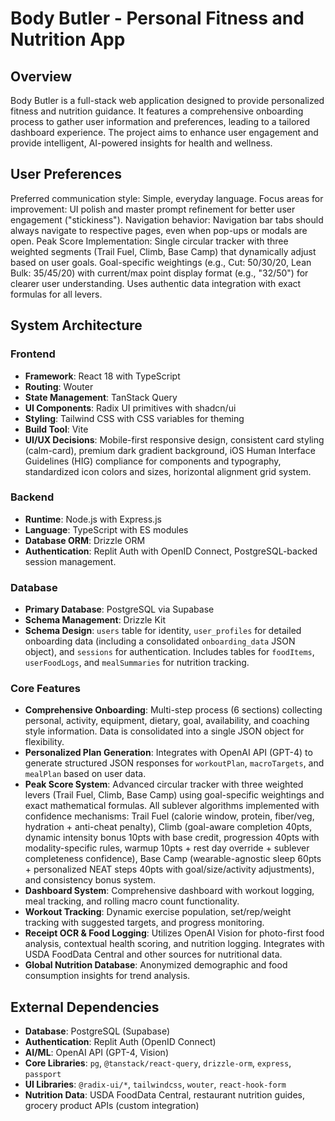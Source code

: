 # Body Butler - Personal Fitness and Nutrition App

## Overview
Body Butler is a full-stack web application designed to provide personalized fitness and nutrition guidance. It features a comprehensive onboarding process to gather user information and preferences, leading to a tailored dashboard experience. The project aims to enhance user engagement and provide intelligent, AI-powered insights for health and wellness.

## User Preferences
Preferred communication style: Simple, everyday language.
Focus areas for improvement: UI polish and master prompt refinement for better user engagement ("stickiness").
Navigation behavior: Navigation bar tabs should always navigate to respective pages, even when pop-ups or modals are open.
Peak Score Implementation: Single circular tracker with three weighted segments (Trail Fuel, Climb, Base Camp) that dynamically adjust based on user goals. Goal-specific weightings (e.g., Cut: 50/30/20, Lean Bulk: 35/45/20) with current/max point display format (e.g., "32/50") for clearer user understanding. Uses authentic data integration with exact formulas for all levers.

## System Architecture

### Frontend
- **Framework**: React 18 with TypeScript
- **Routing**: Wouter
- **State Management**: TanStack Query
- **UI Components**: Radix UI primitives with shadcn/ui
- **Styling**: Tailwind CSS with CSS variables for theming
- **Build Tool**: Vite
- **UI/UX Decisions**: Mobile-first responsive design, consistent card styling (calm-card), premium dark gradient background, iOS Human Interface Guidelines (HIG) compliance for components and typography, standardized icon colors and sizes, horizontal alignment grid system.

### Backend
- **Runtime**: Node.js with Express.js
- **Language**: TypeScript with ES modules
- **Database ORM**: Drizzle ORM
- **Authentication**: Replit Auth with OpenID Connect, PostgreSQL-backed session management.

### Database
- **Primary Database**: PostgreSQL via Supabase
- **Schema Management**: Drizzle Kit
- **Schema Design**: `users` table for identity, `user_profiles` for detailed onboarding data (including a consolidated `onboarding_data` JSON object), and `sessions` for authentication. Includes tables for `foodItems`, `userFoodLogs`, and `mealSummaries` for nutrition tracking.

### Core Features
- **Comprehensive Onboarding**: Multi-step process (6 sections) collecting personal, activity, equipment, dietary, goal, availability, and coaching style information. Data is consolidated into a single JSON object for flexibility.
- **Personalized Plan Generation**: Integrates with OpenAI API (GPT-4) to generate structured JSON responses for `workoutPlan`, `macroTargets`, and `mealPlan` based on user data.
- **Peak Score System**: Advanced circular tracker with three weighted levers (Trail Fuel, Climb, Base Camp) using goal-specific weightings and exact mathematical formulas. All sublever algorithms implemented with confidence mechanisms: Trail Fuel (calorie window, protein, fiber/veg, hydration + anti-cheat penalty), Climb (goal-aware completion 40pts, dynamic intensity bonus 10pts with base credit, progression 40pts with modality-specific rules, warmup 10pts + rest day override + sublever completeness confidence), Base Camp (wearable-agnostic sleep 60pts + personalized NEAT steps 40pts with goal/size/activity adjustments), and consistency bonus system.
- **Dashboard System**: Comprehensive dashboard with workout logging, meal tracking, and rolling macro count functionality.
- **Workout Tracking**: Dynamic exercise population, set/rep/weight tracking with suggested targets, and progress monitoring.
- **Receipt OCR & Food Logging**: Utilizes OpenAI Vision for photo-first food analysis, contextual health scoring, and nutrition logging. Integrates with USDA FoodData Central and other sources for nutritional data.
- **Global Nutrition Database**: Anonymized demographic and food consumption insights for trend analysis.

## External Dependencies

- **Database**: PostgreSQL (Supabase)
- **Authentication**: Replit Auth (OpenID Connect)
- **AI/ML**: OpenAI API (GPT-4, Vision)
- **Core Libraries**: `pg`, `@tanstack/react-query`, `drizzle-orm`, `express`, `passport`
- **UI Libraries**: `@radix-ui/*`, `tailwindcss`, `wouter`, `react-hook-form`
- **Nutrition Data**: USDA FoodData Central, restaurant nutrition guides, grocery product APIs (custom integration)